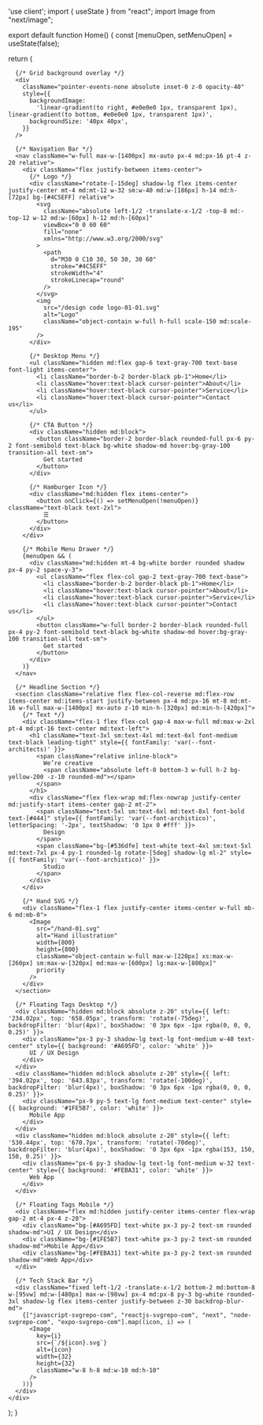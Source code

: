 'use client';
import { useState } from "react";
import Image from "next/image";

export default function Home() {
  const [menuOpen, setMenuOpen] = useState(false);

  return (
    <div className="relative min-h-screen bg-gradient-to-br from-[#e0f7fa] via-white to-[#ede7f6] overflow-x-hidden font-sans">

      {/* Grid background overlay */}
      <div
        className="pointer-events-none absolute inset-0 z-0 opacity-40"
        style={{
          backgroundImage:
            'linear-gradient(to right, #e0e0e0 1px, transparent 1px), linear-gradient(to bottom, #e0e0e0 1px, transparent 1px)',
          backgroundSize: '40px 40px',
        }}
      />

      {/* Navigation Bar */}
      <nav className="w-full max-w-[1400px] mx-auto px-4 md:px-16 pt-4 z-20 relative">
        <div className="flex justify-between items-center">
          {/* Logo */}
          <div className="rotate-[-15deg] shadow-lg flex items-center justify-center mt-4 md:mt-12 w-32 sm:w-40 md:w-[186px] h-14 md:h-[72px] bg-[#4C5EFF] relative">
            <svg
              className="absolute left-1/2 -translate-x-1/2 -top-8 md:-top-12 w-12 md:w-[60px] h-12 md:h-[60px]"
              viewBox="0 0 60 60"
              fill="none"
              xmlns="http://www.w3.org/2000/svg"
            >
              <path
                d="M30 0 C10 30, 50 30, 30 60"
                stroke="#4C5EFF"
                strokeWidth="4"
                strokeLinecap="round"
              />
            </svg>
            <img
              src="/design code logo-01-01.svg"
              alt="Logo"
              className="object-contain w-full h-full scale-150 md:scale-195"
            />
          </div>

          {/* Desktop Menu */}
          <ul className="hidden md:flex gap-6 text-gray-700 text-base font-light items-center">
            <li className="border-b-2 border-black pb-1">Home</li>
            <li className="hover:text-black cursor-pointer">About</li>
            <li className="hover:text-black cursor-pointer">Service</li>
            <li className="hover:text-black cursor-pointer">Contact us</li>
          </ul>

          {/* CTA Button */}
          <div className="hidden md:block">
            <button className="border-2 border-black rounded-full px-6 py-2 font-semibold text-black bg-white shadow-md hover:bg-gray-100 transition-all text-sm">
              Get started
            </button>
          </div>

          {/* Hamburger Icon */}
          <div className="md:hidden flex items-center">
            <button onClick={() => setMenuOpen(!menuOpen)} className="text-black text-2xl">
              ☰
            </button>
          </div>
        </div>

        {/* Mobile Menu Drawer */}
        {menuOpen && (
          <div className="md:hidden mt-4 bg-white border rounded shadow px-4 py-2 space-y-3">
            <ul className="flex flex-col gap-2 text-gray-700 text-base">
              <li className="border-b-2 border-black pb-1">Home</li>
              <li className="hover:text-black cursor-pointer">About</li>
              <li className="hover:text-black cursor-pointer">Service</li>
              <li className="hover:text-black cursor-pointer">Contact us</li>
            </ul>
            <button className="w-full border-2 border-black rounded-full px-4 py-2 font-semibold text-black bg-white shadow-md hover:bg-gray-100 transition-all text-sm">
              Get started
            </button>
          </div>
        )}
      </nav>

      {/* Headline Section */}
      <section className="relative flex flex-col-reverse md:flex-row items-center md:items-start justify-between px-4 md:px-16 mt-8 md:mt-16 w-full max-w-[1400px] mx-auto z-10 min-h-[320px] md:min-h-[420px]">
        {/* Text */}
        <div className="flex-1 flex flex-col gap-4 max-w-full md:max-w-2xl pt-4 md:pt-16 text-center md:text-left">
          <h1 className="text-3xl sm:text-4xl md:text-6xl font-medium text-black leading-tight" style={{ fontFamily: 'var(--font-architects)' }}>
            <span className="relative inline-block">
              We’re creative
              <span className="absolute left-0 bottom-3 w-full h-2 bg-yellow-200 -z-10 rounded-md"></span>
            </span>
          </h1>
          <div className="flex flex-wrap md:flex-nowrap justify-center md:justify-start items-center gap-2 mt-2">
            <span className="text-5xl sm:text-6xl md:text-8xl font-bold text-[#444]" style={{ fontFamily: 'var(--font-archistico)', letterSpacing: '-2px', textShadow: '0 1px 0 #fff' }}>
              Design
            </span>
            <span className="bg-[#536dfe] text-white text-4xl sm:text-5xl md:text-7xl px-4 py-1 rounded-lg rotate-[5deg] shadow-lg ml-2" style={{ fontFamily: 'var(--font-archistico)' }}>
              Studio
            </span>
          </div>
        </div>

        {/* Hand SVG */}
        <div className="flex-1 flex justify-center items-center w-full mb-6 md:mb-0">
          <Image
            src="/hand-01.svg"
            alt="Hand illustration"
            width={800}
            height={800}
            className="object-contain w-full max-w-[220px] xs:max-w-[260px] sm:max-w-[320px] md:max-w-[600px] lg:max-w-[800px]"
            priority
          />
        </div>
      </section>

      {/* Floating Tags Desktop */}
      <div className="hidden md:block absolute z-20" style={{ left: '234.02px', top: '658.05px', transform: 'rotate(-75deg)', backdropFilter: 'blur(4px)', boxShadow: '0 3px 6px -1px rgba(0, 0, 0, 0.25)' }}>
        <div className="px-3 py-3 shadow-lg text-lg font-medium w-40 text-center" style={{ background: '#A695FD', color: 'white' }}>
          UI / UX Design
        </div>
      </div>
      <div className="hidden md:block absolute z-20" style={{ left: '394.02px', top: '643.83px', transform: 'rotate(-100deg)', backdropFilter: 'blur(4px)', boxShadow: '0 3px 6px -1px rgba(0, 0, 0, 0.25)' }}>
        <div className="px-9 py-5 text-lg font-medium text-center" style={{ background: '#1FE5B7', color: 'white' }}>
          Mobile App
        </div>
      </div>
      <div className="hidden md:block absolute z-20" style={{ left: '530.44px', top: '670.7px', transform: 'rotate(-70deg)', backdropFilter: 'blur(4px)', boxShadow: '0 3px 6px -1px rgba(153, 150, 150, 0.25)' }}>
        <div className="px-6 py-3 shadow-lg text-lg font-medium w-32 text-center" style={{ background: '#FEBA31', color: 'white' }}>
          Web App
        </div>
      </div>

      {/* Floating Tags Mobile */}
      <div className="flex md:hidden justify-center items-center flex-wrap gap-2 mt-4 px-4 z-20">
        <div className="bg-[#A695FD] text-white px-3 py-2 text-sm rounded shadow-md">UI / UX Design</div>
        <div className="bg-[#1FE5B7] text-white px-3 py-2 text-sm rounded shadow-md">Mobile App</div>
        <div className="bg-[#FEBA31] text-white px-3 py-2 text-sm rounded shadow-md">Web App</div>
      </div>

      {/* Tech Stack Bar */}
      <div className="fixed left-1/2 -translate-x-1/2 bottom-2 md:bottom-8 w-[95vw] md:w-[480px] max-w-[98vw] px-4 md:px-8 py-3 bg-white rounded-3xl shadow-lg flex items-center justify-between z-30 backdrop-blur-md">
        {["javascript-svgrepo-com", "reactjs-svgrepo-com", "next", "node-svgrepo-com", "expo-svgrepo-com"].map((icon, i) => (
          <Image
            key={i}
            src={`/${icon}.svg`}
            alt={icon}
            width={32}
            height={32}
            className="w-8 h-8 md:w-10 md:h-10"
          />
        ))}
      </div>
    </div>
  );
}
